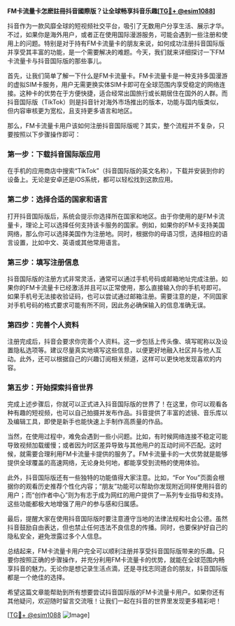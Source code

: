 **FM卡流量卡怎麽註冊抖音國際版？让全球畅享抖音乐趣[[TG💪+ @esim1088](https://t.me/s/esim1088)]**

抖音作为一款风靡全球的短视频社交平台，吸引了无数用户分享生活、展示才华。不过，如果你是海外用户，或者正在使用国际漫游服务，可能会遇到一些注册和使用上的问题。特别是对于持有FM卡流量卡的朋友来说，如何成功注册抖音国际版并享受其丰富的功能，是一个需要解决的难题。今天，我们就来详细探讨一下FM卡流量卡与抖音国际版的那些事儿。

首先，让我们简单了解一下什么是FM卡流量卡。FM卡流量卡是一种支持多国漫游的虚拟SIM卡服务，用户无需更换实体SIM卡即可在全球范围内享受稳定的网络连接。这种卡的优势在于方便快捷，适合经常出国旅行或长期居住在国外的人群。而抖音国际版（TikTok）则是抖音针对海外市场推出的版本，功能与国内版类似，但内容审核更为宽松，且支持更多语言和地区。

那么，FM卡流量卡用户该如何注册抖音国际版呢？其实，整个流程并不复杂，只要按照以下步骤操作即可：

### **第一步：下载抖音国际版应用**
在手机的应用商店中搜索“TikTok”（抖音国际版的英文名称），下载并安装到你的设备上。无论是安卓还是iOS系统，都可以轻松找到这款应用。

### **第二步：选择合适的国家和语言**
打开抖音国际版后，系统会提示你选择所在国家和地区。由于你使用的是FM卡流量卡，理论上可以选择任何支持该卡服务的国家。例如，如果你的FM卡支持美国网络，那么你可以选择美国作为注册地。同时，根据你的母语习惯，选择相应的语言设置，比如中文、英语或其他常用语言。

### **第三步：填写注册信息**
抖音国际版的注册方式非常灵活，通常可以通过手机号码或邮箱地址完成注册。如果你的FM卡流量卡已经激活并且可以正常使用，那么直接输入你的手机号即可。如果手机号无法接收验证码，也可以尝试通过邮箱注册。需要注意的是，不同国家对手机号码的格式要求可能有所不同，因此务必确保输入的信息准确无误。

### **第四步：完善个人资料**
注册完成后，抖音会要求你完善个人资料。这一步包括上传头像、填写昵称以及设置隐私选项等。建议尽量真实地填写这些信息，以便更好地融入社区并与他人互动。此外，还可以根据自己的兴趣订阅相关频道，这样可以更快地发现喜欢的内容。

### **第五步：开始探索抖音世界**
完成上述步骤后，你就可以正式进入抖音国际版的世界了！在这里，你可以观看各种有趣的短视频，也可以自己拍摄并发布作品。抖音提供了丰富的滤镜、音乐库以及编辑工具，即使是新手也能快速上手制作高质量的作品。

当然，在使用过程中，难免会遇到一些小问题。比如，有时候网络连接不稳定可能导致视频加载缓慢；或者因为时区差异导致与其他用户的互动时间不匹配。这时候，就需要合理利用FM卡流量卡提供的服务了。FM卡流量卡的一大优势就是能够提供全球覆盖的高速网络，无论身处何地，都能享受到流畅的使用体验。

此外，抖音国际版还有一些独特的功能值得大家注意。比如，“For You”页面会根据你的观看历史推荐个性化内容；“朋友”功能可以帮助你发现附近同样使用抖音的用户；而“创作者中心”则为有志于成为网红的用户提供了一系列专业指导和支持。这些功能都极大地增强了用户的参与感和归属感。

最后，提醒大家在使用抖音国际版时要注意遵守当地的法律法规和社会公德。虽然抖音鼓励自由表达，但也禁止任何违法不良信息的传播。同时，也要保护好自己的隐私安全，避免泄露过多个人信息。

总结起来，FM卡流量卡用户完全可以顺利注册并享受抖音国际版带来的乐趣。只要你按照正确的步骤操作，并充分利用FM卡流量卡的优势，就能在全球范围内畅享抖音的魅力。无论你是想记录生活点滴，还是寻找志同道合的朋友，抖音国际版都是一个绝佳的选择。

希望这篇文章能帮助到所有想要尝试抖音国际版的FM卡流量卡用户。如果你还有其他疑问，欢迎随时留言交流哦！让我们一起在抖音的世界里发现更多精彩吧！

[[TG💪+ @esim1088](https://t.me/s/esim1088) ![Image](https://i.postimg.cc/4NQfJmqS/Snipaste-2025-05-13-00-14-12.png)]